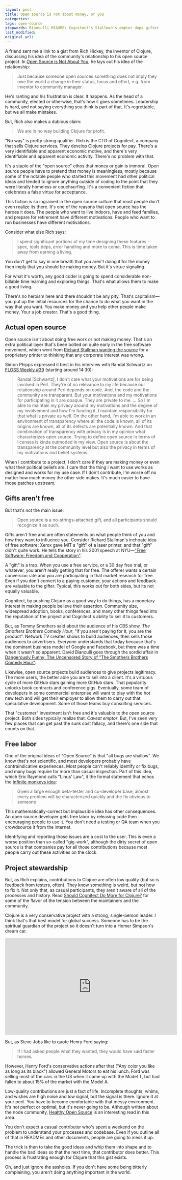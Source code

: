 ```yaml
---
layout: post
title: Open source is not about money, or you
categories:
tags: open-source
stopwords: Bianculli READMEs Cognitect's Stallman's emptor deps gifter offerer codebase NYU contraindicative codebase
last_modified:
original_url:
---
```


A friend sent me a link to a gist from Rich Hickey, the inventor of Clojure, discussing his idea of the community's relationship to his open source project. In [Open Source is Not About You](https://gist.github.com/richhickey/1563cddea1002958f96e7ba9519972d9), he lays out his idea of the relationship:

> Just because someone open sources something does not imply they owe the world a change in their status, focus and effort, e.g. from inventor to community manager.

He's ranting and his frustration is clear. It happens. As the head of a community, elected or otherwise, that's how it goes sometimes. Leadership is hard, and not saying everything you think is part of that. It's regrettable, but we all make mistakes.

But, Rich also makes a dubious claim:

> We are in no way building Clojure for profit.

"No way" is pretty strong qualifier. Rich is the CTO of Cognitect, a company that sells Clojure services. They develop Clojure projects for pay. There's a very identifiable and apparent economic motive, and there's very identifiable and apparent economic activity. There's no problem with that.

It's a staple of the "open source" ethos that money or gain is immoral. Open source people have to pretend that money is meaningless, mostly because some of the notable people who started this movement had other political ideas and tended to ignore anything outside of coding to the point that they were literally homeless or couchsurfing. It's a convenient fiction that celebrates a false virtue for acceptance.

This fiction is so ingrained in the open source culture that most people don't even realize its there. It's one of the reasons that open source has the heroes it does. The people who want to live indoors, have and feed families, and prepare for retirement have different motivations. People who want to run businesses have different motivations.

Consider what else Rich says:

> I spend significant portions of my time designing these features - spec, tools.deps, error handling and more to come. This is time taken away from earning a living.

You don't get to say in one breath that you aren't doing it for the money then imply that you should be making money. But it's virtue signaling.

For what it's worth, any good coder is going to spend considerable non-billable time learning and exploring things. That's what allows them to make a good living.

There's no heroism here and there shouldn't be any pity. That's capitalism—you put up the initial resources for the chance to do what you want in the way that you want. You make money and you help other people make money. Your a job creator. That's a good thing.

## Actual open source

Open source isn't about doing free work or not making money. That's an extra political layer that's been bolted on quite early in the free software movement, which went from [Richard Stallman wanting the source](https://www.gnu.org/philosophy/rms-nyu-2001-transcript.txt) for a proprietary printer to thinking that any corporate interest was wrong.


Simon Phipps expressed it best in his interview with Randal Schwartz on [FLOSS Weekly #39](https://twit.tv/shows/floss-weekly/episodes/326) (starting around 14:30):

> Randal [Schwartz], I don't care what your motivations are for being involved in Perl. They're of no relevance to my life because our relationship around Perl depends on code. And, the code and the community are transparent. But your motivations and my motivations for participating in it are opaque. They are private to me. ... So I'm able to maintain my privacy around my motivations and the degree of my involvement and how I'm funding it. I maintain responsibility for that what is private as well. On the other hand, I'm able to work in an environment of transparency where all the code is known, all of its origins are known, all of its defects are potentially known. And that combination of transparency with privacy is in my opinion what characterizes open source. Trying to define open source in terms of licenses is kinda outmoded in my view. Open source is about the transparency at the community level but also the privacy in terms of my motivations and belief systems.

When I contribute to a project, I don't care if they are making money or even what their political beliefs are. I care that the thing I want to use works as designed and works for my use case. If I don't contribute, I'm worse off no matter how much money the other side makes. It's much easier to have those patches upstream.

## Gifts aren't free

But that's not the main issue:

> Open source is a no-strings-attached gift, and all participants should recognize it as such.

Gifts aren't free and are often statements on what people think of you and how they want to influence you. Consider Richard Stallman's inchoate idea of free software: Xerox gave MIT a "gift" of a laser printer, and that "gift" didn't quite work. He tells the story in his 2001 speech at NYU—["Free Software: Freedom and Cooperation"](https://www.gnu.org/philosophy/rms-nyu-2001-transcript.txt).

A "gift" is a trap. When you use a free service, or a 30 day free trial, or whatever, you aren't really getting that for free. The offerer wants a certain conversion rate and you are participating in that market research for free. Even if you don't convert to a paying customer, your actions and feedback are valuable to the gifter. Typical, this works out for both sides, but its not equally valuable.

Cognitect, by pushing Clojure as a good way to do things, has a monetary interest in making people believe their assertion. Community size, widespread adoption, books, conferences, and many other things feed into the reputation of the project and Cognitect's ability to sell it to customers.

But, as Tommy Smothers said about the audience of his CBS show, _The Smothers Brothers Comedy Hour_, "if you aren't paying for it, you are the product". Network TV creates shows to build audiences, then sells those audiences to advertisers. Everyone understands that today because that's the dominant business model of Google and Facebook, but there was a time when it wasn't so apparent. David Bianculli goes through the sordid affair in [Dangerously Funny: The Uncensored Story of "The Smothers Brothers Comedy Hour"](https://amzn.to/2U4LFoC).

Likewise, open source projects build audiences to give projects legitimacy. The more users, the better able you are to sell into a client. It's a virtuous cycle of more GitHub stars gaining more GitHub stars. That popularity unlocks book contracts and conference gigs. Eventually, some team of developers in some commercial enterprise will want to play with the hot new tech and will get their employer to allow them to carry out that speculative development. Some of those teams buy consulting services.

That "customer" investment isn't free and it's valuable to the open source project. Both sides typically realize that. _Caveat emptor_. But, I've seen very few places that can get past the sunk cost fallacy, and there's one side that counts on that.

## Free labor

One of the original ideas of "Open Source" is that "all bugs are shallow". We know that's not scientific, and most developers probably have contraindicative experiences. Most people can't reliably identify or fix bugs, and many bugs require far more than casual inspection. Part of this idea, which Eric Raymond calls "Linus' Law", it the formal statement that echos the [infinite monkeys idea](https://en.wikipedia.org/wiki/Infinite_monkey_theorem):

> Given a large enough beta-tester and co-developer base, almost every problem will be characterized quickly and the fix obvious to someone

This mathematically-correct but implausible idea has other consequences. An open source developer gets free labor by releasing code then encouraging people to use it. You don't need a testing or QA team when you crowdsource it from the internet.

Identifying and reporting those issues are a cost to the user. This is even a worse position than so-called "gig-work", although the dirty secret of open source is that companies pay for all those contributions because most people carry out these activities on the clock.

## Project stewardship

But, as Rich explains, contributions to Clojure are often low quality (but so is feedback from testers, often). They know something is weird, but not how to fix it. Not only that, as casual participants, they aren't aware of all of the processes and history. Read [Should Cognitect Do More for Clojure?](https://lispcast.com/cognitect-clojure/) for some of the flavor of the tension between the maintainers and the community.

Clojure is a very conservative project with a strong, single-person leader. I think that's that best model for global success. Someone has to be the spiritual guardian of the project so it doesn't turn into a Homer Simpson's dream car.

<iframe width="560" height="315" src="https://www.youtube.com/embed/1kshrfvkLZE" frameborder="0" allow="accelerometer; autoplay; clipboard-write; encrypted-media; gyroscope; picture-in-picture" allowfullscreen></iframe>

But, as Steve Jobs like to quote Henry Ford saying:

> If I had asked people what they wanted, they would have said faster horses.

However, Henry Ford's conservative actions after that ("Any color you like as long as its black") allowed General Motors to eat his lunch. Ford was selling most of the cars in the US when it came up with the Model T, but had fallen to about 15% of the market with the Model A.

Low-quality contributions are just a fact of life. Incomplete thoughts, whims, and wishes are high noise and low signal, but the signal is there. Ignore it at your peril. You have to become comfortable with that messy environment. It's not perfect or optimal, but it's never going to be. Although written about the node community, [Healthy Open Source](https://medium.com/the-node-js-collection/healthy-open-source-967fa8be7951) is an interesting read in this area.

You don't expect a casual contributor who's spent a weekend on the problem to understand your processes and codebase. Even if you outline all of that in READMEs and other documents, people are going to mess it up.

The trick is then to take the good ideas and whip them into shape and to handle the bad ideas so that the next time, that contributor does better. This process is frustrating enough for Clojure that this gist exists.

Oh, and just ignore the assholes. If you don't have some being bitterly complaining, you aren't doing anything important in the world.

